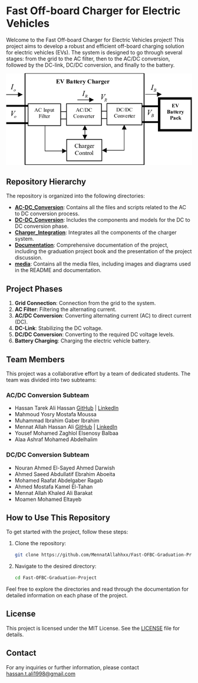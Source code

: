 # Fast Off-board Charger for Electric Vehicles

Welcome to the Fast Off-board Charger for Electric Vehicles project! This project aims to develop a robust and efficient off-board charging solution for electric vehicles (EVs). The system is designed to go through several stages: from the grid to the AC filter, then to the AC/DC conversion, followed by the DC-link, DC/DC conversion, and finally to the battery.

![System Diagram](media/diagramcharger.png)  

## Repository Hierarchy

The repository is organized into the following directories:

- [**AC-DC_Conversion**](./AC-DC_Conversion): Contains all the files and scripts related to the AC to DC conversion process.
- [**DC-DC_Conversion**](./DC-DC_conversion): Includes the components and models for the DC to DC conversion phase.
- [**Charger_Integration**](./Charger_Integration): Integrates all the components of the charger system.
- [**Documentation**](./Documentation): Comprehensive documentation of the project, including the graduation project book and the presentation of the project discussion.
- [**media**](./media): Contains all the media files, including images and diagrams used in the README and documentation.

## Project Phases

1. **Grid Connection**: Connection from the grid to the system.
2. **AC Filter**: Filtering the alternating current.
3. **AC/DC Conversion**: Converting alternating current (AC) to direct current (DC).
4. **DC-Link**: Stabilizing the DC voltage.
5. **DC/DC Conversion**: Converting to the required DC voltage levels.
6. **Battery Charging**: Charging the electric vehicle battery.

## Team Members

This project was a collaborative effort by a team of dedicated students. The team was divided into two subteams:

### AC/DC Conversion Subteam

- Hassan Tarek Ali Hassan [GitHub](https://github.com/HassanTarek98) | [LinkedIn](https://www.linkedin.com/in/hassan-tarek-5ba638256/)
- Mahmoud Yosry Mostafa Moussa
- Muhammad Ibrahim Gaber Ibrahim 
- Mennat Allah Hassan Ali [GitHub](https://github.com/MennatAllahhxx) | [LinkedIn](https://www.linkedin.com/in/mennatallahhxx/)
- Yousef Mohamed Zaghlol Elsenosy Balbaa
- Alaa Ashraf Mohamed Abdelhalim

### DC/DC Conversion Subteam

- Nouran Ahmed El-Sayed Ahmed Darwish
- Ahmed Saeed Abdullatif Ebrahim Aboeita
- Mohamed Raafat Abdelgaber Ragab
- Ahmed Mostafa Kamel El-Tahan
- Mennat Allah Khaled Ali Barakat
- Moamen Mohamed Eltayeb

## How to Use This Repository

To get started with the project, follow these steps:

1. Clone the repository:
   ```sh
   git clone https://github.com/MennatAllahhxx/Fast-OFBC-Graduation-Project.git
   ```
2. Navigate to the desired directory:
   ```sh
   cd Fast-OFBC-Graduation-Project
   ```
Feel free to explore the directories and read through the documentation for detailed information on each phase of the project.

## License

This project is licensed under the MIT License. See the [LICENSE](LICENSE) file for details.

## Contact

For any inquiries or further information, please contact hassan.t.ali1998@gmail.com
